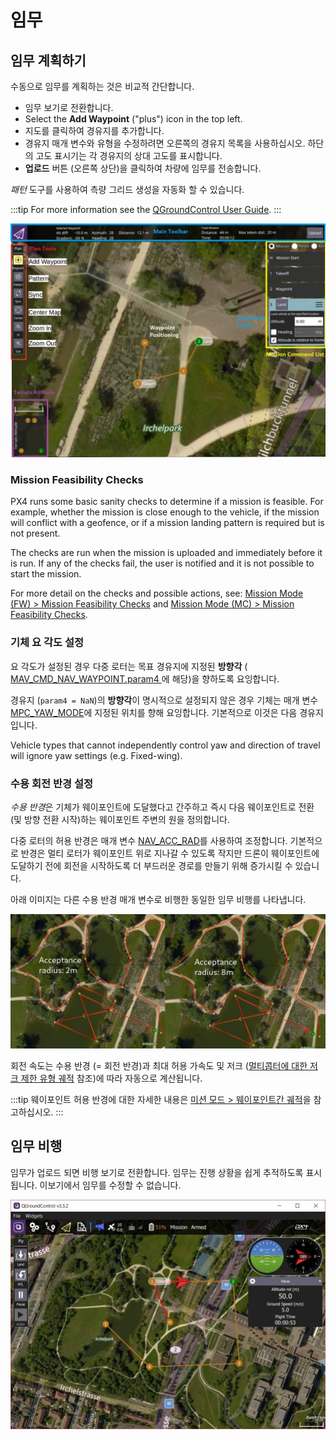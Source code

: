 # 임무

## 임무 계획하기

수동으로 임무를 계획하는 것은 비교적 간단합니다.
- 임무 보기로 전환합니다.
- Select the **Add Waypoint** ("plus") icon in the top left.
- 지도를 클릭하여 경유지를 추가합니다.
- 경유지 매개 변수와 유형을 수정하려면 오른쪽의 경유지 목록을 사용하십시오. 하단의 고도 표시기는 각 경유지의 상대 고도를 표시합니다.
- **업로드** 버튼 (오른쪽 상단)을 클릭하여 차량에 임무를 전송합니다.

*패턴* 도구를 사용하여 측량 그리드 생성을 자동화 할 수 있습니다.

:::tip
For more information see the [QGroundControl User Guide](https://docs.qgroundcontrol.com/master/en/PlanView/PlanView.html). :::

![임무 계획](../../assets/flying/planning_mission.jpg)

### Mission Feasibility Checks

PX4 runs some basic sanity checks to determine if a mission is feasible. For example, whether the mission is close enough to the vehicle, if the mission will conflict with a geofence, or if a mission landing pattern is required but is not present.

The checks are run when the mission is uploaded and immediately before it is run. If any of the checks fail, the user is notified and it is not possible to start the mission.

For more detail on the checks and possible actions, see: [Mission Mode (FW) > Mission Feasibility Checks](../flight_modes_fw/mission.md#mission-feasibility-checks) and [Mission Mode (MC) > Mission Feasibility Checks](../flight_modes_mc/mission.md#mission-feasibility-checks).

### 기체 요 각도 설정

요 각도가 설정된 경우 다중 로터는 목표 경유지에 지정된 **방향각** ([ MAV_CMD_NAV_WAYPOINT.param4 ](https://mavlink.io/en/messages/common.html#MAV_CMD_NAV_WAYPOINT)에 해당)을 향하도록 요잉합니다.

경유지 (`param4 = NaN`)의 **방향각**이 명시적으로 설정되지 않은 경우 기체는 매개 변수 [MPC_YAW_MODE](../advanced_config/parameter_reference.md#MPC_YAW_MODE)에 지정된 위치를 향해 요잉합니다. 기본적으로 이것은 다음 경유지입니다.

Vehicle types that cannot independently control yaw and direction of travel will ignore yaw settings (e.g. Fixed-wing).

### 수용 회전 반경 설정

*수용 반경*은 기체가 웨이포인트에 도달했다고 간주하고 즉시 다음 웨이포인트로 전환 (및 방향 전환 시작)하는 웨이포인트 주변의 원을 정의합니다.

다중 로터의 허용 반경은 매개 변수 [NAV_ACC_RAD](../advanced_config/parameter_reference.md#NAV_ACC_RAD)를 사용하여 조정합니다. 기본적으로 반경은 멀티 로터가 웨이포인트 위로 지나갈 수 있도록 작지만 드론이 웨이포인트에 도달하기 전에 회전을 시작하도록 더 부드러운 경로를 만들기 위해 증가시킬 수 있습니다.

아래 이미지는 다른 수용 반경 매개 변수로 비행한 동일한 임무 비행를 나타냅니다.

![수용 반경 비교](../../assets/flying/acceptance_radius_comparison.jpg)

회전 속도는 수용 반경 (= 회전 반경)과 최대 허용 가속도 및 저크 ([멀티콥터에 대한 저크 제한 유형 궤적](../config_mc/mc_jerk_limited_type_trajectory.md#auto-mode) 참조)에 따라 자동으로 계산됩니다.

:::tip
웨이포인트 허용 반경에 대한 자세한 내용은 [미션 모드 > 웨이포인트간 궤적](../flight_modes/mission.md#rounded-turns-inter-waypoint-trajectory)을 참고하십시오. :::

## 임무 비행

임무가 업로드 되면 비행 보기로 전환합니다. 임무는 진행 상황을 쉽게 추적하도록 표시됩니다. 이보기에서 임무를 수정할 수 없습니다.

![임무 비행](../../assets/flying/flying_mission.jpg)

